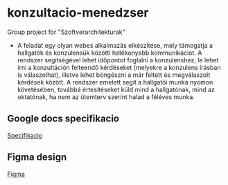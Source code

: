 # konzultacio-menedzser

Group project for "Szoftverarchitekturak"

- A feladat egy olyan webes alkalmazás elkészítése, mely támogatja a hallgatók és konzulensük közötti hatékonyabb kommunikációt. A rendszer segítségével lehet időpontot foglalni a konzulenshez, le lehet írni a konzultáción felteendő kérdéseket (melyekre a konzulens írásban is válaszolhat), illetve lehet böngészni a már feltett és megválaszolt kérdések között. A rendszer emelett segít a hallgatói munka nyomon követésében, továbbá értesítéseket küld mind a hallgatónak, mind az oktatónak, ha nem az ütemterv szerint halad a féléves munka.

## Google docs specifikacio

[Specifikacio](https://docs.google.com/document/d/1ctFtlfLklXy_IX6-GofUvsz_W1LZxXLIm9OnVt4GPAI/edit?usp=sharing)

## Figma design

[Figma](https://www.figma.com/files/team/1290368291715136509)
